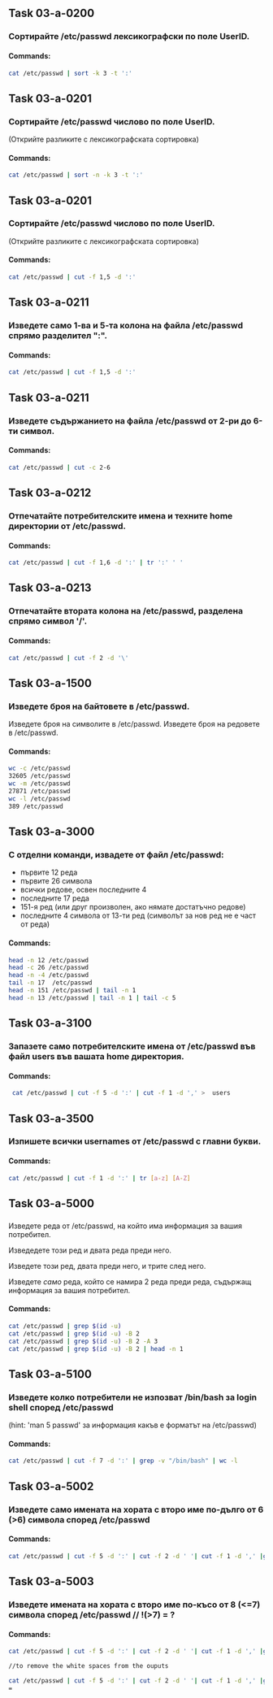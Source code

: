 
## Task 03-a-0200
### Сортирайте /etc/passwd лексикографски по поле UserID.

#### Commands:
```bash
cat /etc/passwd | sort -k 3 -t ':'
```

## Task 03-a-0201
### Сортирайте /etc/passwd числово по поле UserID.
(Открийте разликите с лексикографската сортировка)

#### Commands:
```bash
cat /etc/passwd | sort -n -k 3 -t ':'
```

## Task 03-a-0201
### Сортирайте /etc/passwd числово по поле UserID.
(Открийте разликите с лексикографската сортировка)

#### Commands:
```bash
cat /etc/passwd | cut -f 1,5 -d ':'
```

## Task 03-a-0211
### Изведете само 1-ва и 5-та колона на файла /etc/passwd спрямо разделител ":".

#### Commands:
```bash
cat /etc/passwd | cut -f 1,5 -d ':'
```

## Task 03-a-0211
### Изведете съдържанието на файла /etc/passwd от 2-ри до 6-ти символ.

#### Commands:
```bash
cat /etc/passwd | cut -c 2-6
```

## Task 03-a-0212
### Отпечатайте потребителските имена и техните home директории от /etc/passwd.

#### Commands:
```bash
cat /etc/passwd | cut -f 1,6 -d ':' | tr ':' ' '
```

## Task 03-a-0213
### Отпечатайте втората колона на /etc/passwd, разделена спрямо символ '/'.

#### Commands:
```bash
cat /etc/passwd | cut -f 2 -d '\'
```

## Task 03-a-1500
### Изведете броя на байтовете в /etc/passwd.
Изведете броя на символите в /etc/passwd.
Изведете броя на редовете  в /etc/passwd.

#### Commands:
```bash
wc -c /etc/passwd
32605 /etc/passwd
wc -m /etc/passwd
27871 /etc/passwd
wc -l /etc/passwd
389 /etc/passwd
```

## Task 03-a-3000
### С отделни команди, извадете от файл /etc/passwd:
- първите 12 реда
- първите 26 символа
- всички редове, освен последните 4
- последните 17 реда
- 151-я ред (или друг произволен, ако нямате достатъчно редове)
- последните 4 символа от 13-ти ред (символът за нов ред не е част от реда)

#### Commands:
```bash
head -n 12 /etc/passwd
head -c 26 /etc/passwd
head -n -4 /etc/passwd
tail -n 17  /etc/passwd
head -n 151 /etc/passwd | tail -n 1
head -n 13 /etc/passwd | tail -n 1 | tail -c 5
```

## Task 03-a-3100
### Запазете само потребителските имена от /etc/passwd във файл users във вашата home директория.

#### Commands:
```bash
 cat /etc/passwd | cut -f 5 -d ':' | cut -f 1 -d ',' >  users
```

## Task 03-a-3500
### Изпишете всички usernames от /etc/passwd с главни букви.

#### Commands:
```bash
cat /etc/passwd | cut -f 1 -d ':' | tr [a-z] [A-Z]
```
## Task 03-a-5000
### 
Изведете реда от /etc/passwd, на който има информация за вашия потребител.

Изведедете този ред и двата реда преди него.

Изведете този ред, двата преди него, и трите след него.

Изведете *само* реда, който се намира 2 реда преди реда, съдържащ информация за вашия потребител.

#### Commands:
```bash
cat /etc/passwd | grep $(id -u)
cat /etc/passwd | grep $(id -u) -B 2
cat /etc/passwd | grep $(id -u) -B 2 -A 3
cat /etc/passwd | grep $(id -u) -B 2 | head -n 1
```

## Task 03-a-5100
### Изведете колко потребители не изпозват /bin/bash за login shell според /etc/passwd

(hint: 'man 5 passwd' за информация какъв е форматът на /etc/passwd)

#### Commands:
```bash
cat /etc/passwd | cut -f 7 -d ':' | grep -v "/bin/bash" | wc -l
```

## Task 03-a-5002
### Изведете само имената на хората с второ име по-дълго от 6 (>6) символа според /etc/passwd

#### Commands:
```bash
cat /etc/passwd | cut -f 5 -d ':' | cut -f 2 -d ' '| cut -f 1 -d ',' |grep -E ".{7,}"

```

## Task 03-a-5003
### Изведете имената на хората с второ име по-късо от 8 (<=7) символа според /etc/passwd // !(>7) = ?

#### Commands:
```bash
cat /etc/passwd | cut -f 5 -d ':' | cut -f 2 -d ' '| cut -f 1 -d ',' |grep -v -E ".{8,}$"

//to remove the white spaces from the ouputs

cat /etc/passwd | cut -f 5 -d ':' | cut -f 2 -d ' '| cut -f 1 -d ',' |grep -v -E ".{8,}$" | grep -E "[^a-zA-Z]"
=
```
